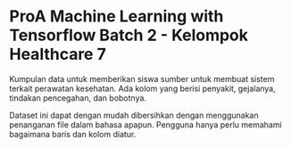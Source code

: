 # ProA Machine Learning with Tensorflow Batch 2 - Kelompok Healthcare 7
Kumpulan data untuk memberikan siswa sumber untuk membuat sistem terkait perawatan kesehatan. Ada kolom yang berisi penyakit, gejalanya, tindakan pencegahan, dan bobotnya.

Dataset ini dapat dengan mudah dibersihkan dengan menggunakan penanganan file dalam bahasa apapun. Pengguna hanya perlu memahami bagaimana baris dan kolom diatur.
